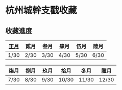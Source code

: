 # 杭州城幹支戳收藏

## 收藏進度

| [正月](01-zhengyue.md) | 貳月 | 叁月 | 肆月 | 伍月 | 陸月 |
| ---- | ---- | ---- | ---- | ---- | ---- |
| 1/30 | 2/30 | 3/30 | 4/30 | 5/30 | 6/30 |

| 柒月 | 捌月 | 玖月 | 拾月 | 冬月 | 臘月 |
| ---- | ---- | ---- | ---- | ---- | ---- |
| 7/30 | 8/30 | 9/30 | 10/30 | 11/30 | 12/30 |
